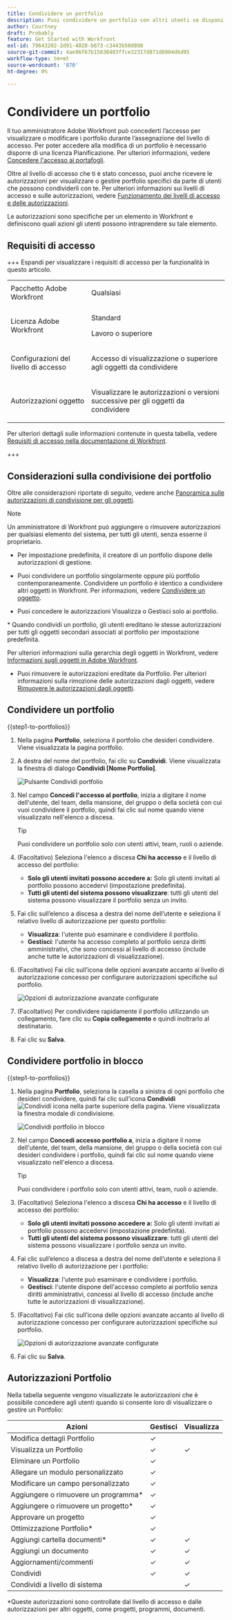 ```yaml
---
title: Condividere un portfolio
description: Puoi condividere un portfolio con altri utenti se disponi delle autorizzazioni necessarie per accedervi.
author: Courtney
draft: Probably
feature: Get Started with Workfront
exl-id: 79643202-2d91-4028-b673-c3443b50d898
source-git-commit: 4ae96f67b15838403ffce32317d871d6904d6d95
workflow-type: tm+mt
source-wordcount: '870'
ht-degree: 0%

---
```


# Condividere un portfolio

Il tuo amministratore Adobe Workfront può concederti l’accesso per visualizzare o modificare i portfolio durante l’assegnazione del livello di accesso. Per poter accedere alla modifica di un portfolio è necessario disporre di una licenza Pianificazione. Per ulteriori informazioni, vedere [Concedere l&#39;accesso ai portafogli](../../administration-and-setup/add-users/configure-and-grant-access/grant-access-portfolios.md).

Oltre al livello di accesso che ti è stato concesso, puoi anche ricevere le autorizzazioni per visualizzare o gestire portfolio specifici da parte di utenti che possono condividerli con te. Per ulteriori informazioni sui livelli di accesso e sulle autorizzazioni, vedere [Funzionamento dei livelli di accesso e delle autorizzazioni](../../administration-and-setup/add-users/access-levels-and-object-permissions/how-access-levels-permissions-work-together.md).

Le autorizzazioni sono specifiche per un elemento in Workfront e definiscono quali azioni gli utenti possono intraprendere su tale elemento.


## Requisiti di accesso

+++ Espandi per visualizzare i requisiti di accesso per la funzionalità in questo articolo. 

<table style="table-layout:auto"> 
 <col> 
 <col> 
 <tbody> 
  <tr> 
   <td role="rowheader">Pacchetto Adobe Workfront</td> 
   <td> <p>Qualsiasi</p> </td> 
  </tr> 
  <tr> 
   <td role="rowheader">Licenza Adobe Workfront</td> 
   <td> <p>Standard</p> 
   <p>Lavoro o superiore</p> 
   </td> 
  </tr> 
  <tr> 
   <td role="rowheader">Configurazioni del livello di accesso</td> 
   <td> <p>Accesso di visualizzazione o superiore agli oggetti da condividere</p> </td> 
  </tr> 
  <tr> 
   <td role="rowheader">Autorizzazioni oggetto</td> 
   <td> <p>Visualizzare le autorizzazioni o versioni successive per gli oggetti da condividere</p></td> 
  </tr> 
 </tbody> 
</table>

Per ulteriori dettagli sulle informazioni contenute in questa tabella, vedere [Requisiti di accesso nella documentazione di Workfront](/help/quicksilver/administration-and-setup/add-users/access-levels-and-object-permissions/access-level-requirements-in-documentation.md).

+++

## Considerazioni sulla condivisione dei portfolio

Oltre alle considerazioni riportate di seguito, vedere anche [Panoramica sulle autorizzazioni di condivisione per gli oggetti](../../workfront-basics/grant-and-request-access-to-objects/sharing-permissions-on-objects-overview.md).

>[!NOTE]
>
>Un amministratore di Workfront può aggiungere o rimuovere autorizzazioni per qualsiasi elemento del sistema, per tutti gli utenti, senza esserne il proprietario.

* Per impostazione predefinita, il creatore di un portfolio dispone delle autorizzazioni di gestione.
* Puoi condividere un portfolio singolarmente oppure più portfolio contemporaneamente. Condividere un portfolio è identico a condividere altri oggetti in Workfront. Per informazioni, vedere [Condividere un oggetto](../../workfront-basics/grant-and-request-access-to-objects/share-an-object.md).

* Puoi concedere le autorizzazioni Visualizza o Gestisci solo ai portfolio.
</span>
* Quando condividi un portfolio, gli utenti ereditano le stesse autorizzazioni per tutti gli oggetti secondari associati al portfolio per impostazione predefinita.

Per ulteriori informazioni sulla gerarchia degli oggetti in Workfront, vedere [Informazioni sugli oggetti in Adobe Workfront](../../workfront-basics/navigate-workfront/workfront-navigation/understand-objects.md).

* Puoi rimuovere le autorizzazioni ereditate da Portfolio. Per ulteriori informazioni sulla rimozione delle autorizzazioni dagli oggetti, vedere [Rimuovere le autorizzazioni dagli oggetti](../../workfront-basics/grant-and-request-access-to-objects/remove-permissions-from-objects.md).

## Condividere un portfolio

{{step1-to-portfolios}}

1. Nella pagina **Portfolio**, seleziona il portfolio che desideri condividere. Viene visualizzata la pagina portfolio.

1. A destra del nome del portfolio, fai clic su **Condividi**. Viene visualizzata la finestra di dialogo **Condividi [Nome Portfolio]**.

   ![Pulsante Condividi portfolio](assets/share-portfolio-button.png)

1. Nel campo **Concedi l&#39;accesso al portfolio**, inizia a digitare il nome dell&#39;utente, del team, della mansione, del gruppo o della società con cui vuoi condividere il portfolio, quindi fai clic sul nome quando viene visualizzato nell&#39;elenco a discesa.

   >[!TIP]
   >
   >Puoi condividere un portfolio solo con utenti attivi, team, ruoli o aziende.


1. (Facoltativo) Seleziona l&#39;elenco a discesa **Chi ha accesso** e il livello di accesso del portfolio:

   * **Solo gli utenti invitati possono accedere a:** Solo gli utenti invitati al portfolio possono accedervi (impostazione predefinita).
   * **Tutti gli utenti del sistema possono visualizzare**: tutti gli utenti del sistema possono visualizzare il portfolio senza un invito.

1. Fai clic sull’elenco a discesa a destra del nome dell’utente e seleziona il relativo livello di autorizzazione per questo portfolio:

   * **Visualizza**: l&#39;utente può esaminare e condividere il portfolio.
   * **Gestisci**: l&#39;utente ha accesso completo al portfolio senza diritti amministrativi, che sono concessi al livello di accesso (include anche tutte le autorizzazioni di visualizzazione).

1. (Facoltativo) Fai clic sull’icona delle opzioni avanzate accanto al livello di autorizzazione concesso per configurare autorizzazioni specifiche sul portfolio.

   ![Opzioni di autorizzazione avanzate configurate](assets/advanced-options-icon.png)

1. (Facoltativo) Per condividere rapidamente il portfolio utilizzando un collegamento, fare clic su **Copia collegamento** e quindi inoltrarlo al destinatario.

1. Fai clic su **Salva**.

## Condividere portfolio in blocco

{{step1-to-portfolios}}

1. Nella pagina **Portfolio**, seleziona la casella a sinistra di ogni portfolio che desideri condividere, quindi fai clic sull&#39;icona **Condividi** ![Condividi icona](assets/share-icon.png) nella parte superiore della pagina. Viene visualizzata la finestra modale di condivisione.

   ![Condividi portfolio in blocco](assets/bulk-share-portfolios.png)

1. Nel campo **Concedi accesso portfolio a**, inizia a digitare il nome dell&#39;utente, del team, della mansione, del gruppo o della società con cui desideri condividere i portfolio, quindi fai clic sul nome quando viene visualizzato nell&#39;elenco a discesa.

   >[!TIP]
   >
   >Puoi condividere i portfolio solo con utenti attivi, team, ruoli o aziende.


1. (Facoltativo) Seleziona l&#39;elenco a discesa **Chi ha accesso** e il livello di accesso dei portfolio:

   * **Solo gli utenti invitati possono accedere a:** Solo gli utenti invitati ai portfolio possono accedervi (impostazione predefinita).
   * **Tutti gli utenti del sistema possono visualizzare**: tutti gli utenti del sistema possono visualizzare i portfolio senza un invito.


1. Fai clic sull’elenco a discesa a destra del nome dell’utente e seleziona il relativo livello di autorizzazione per i portfolio:

   * **Visualizza**: l&#39;utente può esaminare e condividere i portfolio.
   * **Gestisci**: l&#39;utente dispone dell&#39;accesso completo ai portfolio senza diritti amministrativi, concessi al livello di accesso (include anche tutte le autorizzazioni di visualizzazione).

1. (Facoltativo) Fai clic sull’icona delle opzioni avanzate accanto al livello di autorizzazione concesso per configurare autorizzazioni specifiche sui portfolio.

   ![Opzioni di autorizzazione avanzate configurate](assets/advanced-options-icon.png)

1. Fai clic su **Salva**.


## Autorizzazioni Portfolio

Nella tabella seguente vengono visualizzate le autorizzazioni che è possibile concedere agli utenti quando si consente loro di visualizzare o gestire un Portfolio:

| **Azioni** | **Gestisci** | **Visualizza** |
|---|---|---|
| Modifica dettagli Portfolio | ✓ |   |
| Visualizza un Portfolio | ✓ | ✓ |
| Eliminare un Portfolio | ✓ |   |
| Allegare un modulo personalizzato | ✓ |   |
| Modificare un campo personalizzato | ✓ |   |
| Aggiungere o rimuovere un programma&#42; | ✓ |   |
| Aggiungere o rimuovere un progetto&#42; | ✓ |   |
| Approvare un progetto | ✓ |   |
| Ottimizzazione Portfolio&#42; | ✓ |   |
| Aggiungi cartella documenti&#42; | ✓ | ✓ |
| Aggiungi un documento | ✓ | ✓ |
| Aggiornamenti/commenti | ✓ | ✓ |
| Condividi | ✓ | ✓ |
| Condividi a livello di sistema |   | ✓ |

*Queste autorizzazioni sono controllate dal livello di accesso e dalle autorizzazioni per altri oggetti, come progetti, programmi, documenti.
